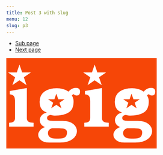 ```yaml
---
title: Post 3 with slug
menu: 12
slug: p3
---
```


+ [Sub page](sub1)
+ [Next page](three)

![](ig.png)![](images/ig.png)
